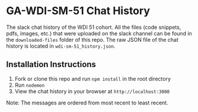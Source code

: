 # GA-WDI-SM-51 Chat History
The slack chat history of the WDI 51 cohort. All the files (code snippets, pdfs, images, etc.) that were uploaded on the slack channel can be found in the `downloaded-files` folder of this repo. The raw JSON file of the chat history is located in `wdi-sm-51_history.json`.

## Installation Instructions
1. Fork or clone this repo and run `npm install` in the root directory
2. Run `nodemon`
3. View the chat history in your browser at `http://localhost:3000`

Note: The messages are ordered from most recent to least recent.
